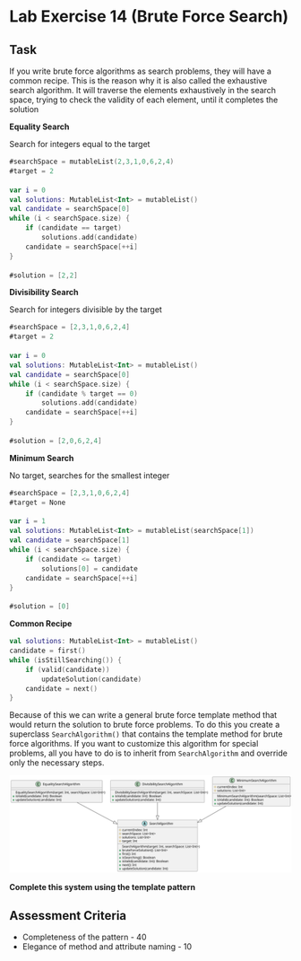 # Lab Exercise 14 (Brute Force Search)

## Task

If you write brute force algorithms as search problems, they will have a common recipe. This is the reason why it is also called the exhaustive search algorithm. It will traverse the elements exhaustively in the search space, trying to check the validity of each element, until it completes the solution

**Equality Search**

Search for integers equal to the target

```kotlin
#searchSpace = mutableList(2,3,1,0,6,2,4)
#target = 2

var i = 0
val solutions: MutableList<Int> = mutableList()
val candidate = searchSpace[0]
while (i < searchSpace.size) {
    if (candidate == target)
        solutions.add(candidate)
    candidate = searchSpace[++i]
}
    
#solution = [2,2]
```

**Divisibility Search**

Search for integers divisible by the target

```kotlin
#searchSpace = [2,3,1,0,6,2,4]
#target = 2

var i = 0
val solutions: MutableList<Int> = mutableList()
val candidate = searchSpace[0]
while (i < searchSpace.size) {
    if (candidate % target == 0)
        solutions.add(candidate)
    candidate = searchSpace[++i]
}
    
#solution = [2,0,6,2,4]
```

**Minimum Search**

No target, searches for the smallest integer

```kotlin
#searchSpace = [2,3,1,0,6,2,4]
#target = None

var i = 1
val solutions: MutableList<Int> = mutableList(searchSpace[1])
val candidate = searchSpace[1]
while (i < searchSpace.size) {
    if (candidate <= target)
        solutions[0] = candidate
    candidate = searchSpace[++i]
}
    
#solution = [0]
```

**Common Recipe**

```kotlin
val solutions: MutableList<Int> = mutableList()
candidate = first()
while (isStillSearching()) {
    if (valid(candidate))
        updateSolution(candidate)
    candidate = next()
}
```

Because of this we can write a general brute force template method that would return the solution to brute force problems. To do this you create a superclass `SearchAlgorithm()` that contains the template method for brute force algorithms. If you want to customize this algorithm for special problems, all you have to do is to inherit from `SearchAlgorithm` and override only the necessary steps.

![brute force search](https://raw.githubusercontent.com/HowDoIGitHelp/CMSC23MDNotes/master/Markdown%20Lecture%20Notes%20and%20Lab%20Exercises/uml/umlOutputs/BruteForceSearch.svg)

**Complete this system using the template pattern**

## Assessment Criteria

- Completeness of the pattern - 40
- Elegance of method and attribute naming - 10
